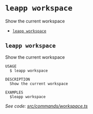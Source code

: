 `leapp workspace`
=================

Show the current workspace

* [`leapp workspace`](#leapp-workspace)

## `leapp workspace`

Show the current workspace

```
USAGE
  $ leapp workspace

DESCRIPTION
  Show the current workspace

EXAMPLES
  $leapp workspace
```

_See code: [src/commands/workspace.ts](https://github.com/noovolari/leapp/blob/v0.1.65/src/commands/workspace.ts)_
